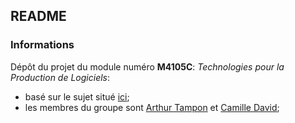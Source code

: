 ## README

### Informations
Dépôt du projet du module numéro **M4105C**: _Technologies pour la Production de Logiciels_:  
 - basé sur le sujet situé [ici](https://github.com/sebprunier/installations-sportives-pdl);  
 - les membres du groupe sont [Arthur Tampon](https://github.com/Arhoru) et [Camille David](https://github.com/Kl000);
